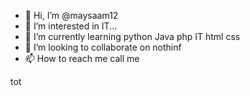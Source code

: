 - 👋 Hi, I’m @maysaam12
- 👀 I’m interested in IT...
- 🌱 I’m currently learning python Java php IT html css 
- 💞️ I’m looking to collaborate on nothinf
- 📫 How to reach me call me

<!---
maysaam12/maysaam12 is a ✨ special ✨ repository because its `README.md` (this file) appears on your GitHub profile.
You can click the Preview link to take a look at your changes.
--->tot
